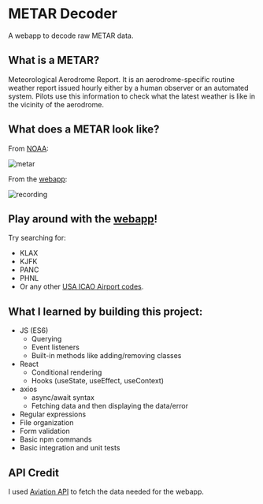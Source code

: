 # METAR Decoder
A webapp to decode raw METAR data.

## What is a METAR?
Meteorological Aerodrome Report.
It is an aerodrome-specific routine weather report issued hourly either by a human observer or an automated system. Pilots use this information to check what the latest weather is like in the vicinity of the aerodrome.

## What does a METAR look like?
From [NOAA](https://www.aviationweather.gov/metar/data?ids=ksfo&format=decoded&date=&hours=0):

![metar](https://user-images.githubusercontent.com/42055941/114629451-3392c080-9c7e-11eb-8952-46d914c44e6f.png)


From the [webapp](https://joshjulius.github.io/aviation-api-metar-react/):

![recording](https://user-images.githubusercontent.com/42055941/114630447-3db5be80-9c80-11eb-8012-bbfdada9b91d.gif)

## Play around with the [webapp](https://joshjulius.github.io/aviation-api-metar-react/)!
Try searching for:
- KLAX
- KJFK
- PANC
- PHNL
- Or any other [USA ICAO Airport codes](https://en.wikipedia.org/wiki/List_of_airports_in_the_United_States).

## What I learned by building this project:
- JS (ES6)
  - Querying
  - Event listeners
  - Built-in methods like adding/removing classes
- React
  - Conditional rendering
  - Hooks (useState, useEffect, useContext)
- axios
  - async/await syntax
  - Fetching data and then displaying the data/error
- Regular expressions
- File organization
- Form validation
- Basic npm commands
- Basic integration and unit tests

## API Credit
I used [Aviation API](https://www.aviationapi.com/) to fetch the data needed for the webapp.
